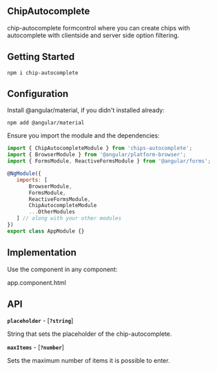 ## ChipAutocomplete

chip-autocomplete formcontrol where you can create chips with autocomplete with clientside and server side option filtering.

## Getting Started

    npm i chip-autocomplete

## Configuration

Install @angular/material, if you didn't installed already:

    npm add @angular/material

Ensure you import the module and the dependencies:

```javascript
import { ChipAutocompleteModule } from 'chips-autocomplete';
import { BrowserModule } from '@angular/platform-browser'; 
import { FormsModule, ReactiveFormsModule } from '@angular/forms';

@NgModule({
   imports: [
       BrowserModule,
       FormsModule,
       ReactiveFormsModule,
       ChipAutocompleteModule
       ...OtherModules 
   ] // along with your other modules
})
export class AppModule {}
```
## Implementation

Use the component in any component:

app.component.html
<chip-autocomplete><chip-autocomplete>

## API
**`placeholder`** - [**`?string`**]

String that sets the placeholder of the chip-autocomplete.


**`maxItems`** -  [**`?number`**]

Sets the maximum number of items it is possible to enter.


